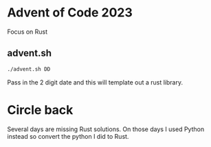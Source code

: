 # Advent of Code 2023
Focus on Rust

## advent.sh
```bash
./advent.sh DD
```

Pass in the 2 digit date and this will template out a rust library.

# Circle back
Several days are missing Rust solutions.  On those days I used Python instead
so convert the python I did to Rust.

